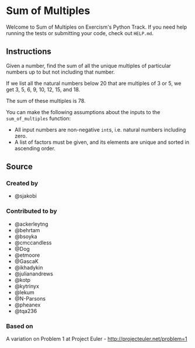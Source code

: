 # Sum of Multiples

Welcome to Sum of Multiples on Exercism's Python Track.
If you need help running the tests or submitting your code, check out `HELP.md`.

## Instructions

Given a number, find the sum of all the unique multiples of particular numbers up to
but not including that number.

If we list all the natural numbers below 20 that are multiples of 3 or 5,
we get 3, 5, 6, 9, 10, 12, 15, and 18.

The sum of these multiples is 78.

You can make the following assumptions about the inputs to the
`sum_of_multiples` function:
* All input numbers are non-negative `int`s, i.e. natural numbers
including zero.
* A list of factors must be given, and its elements are unique
and sorted in ascending order.

## Source

### Created by

- @sjakobi

### Contributed to by

- @ackerleytng
- @behrtam
- @bsoyka
- @cmccandless
- @Dog
- @etmoore
- @GascaK
- @ikhadykin
- @julianandrews
- @kotp
- @kytrinyx
- @lekum
- @N-Parsons
- @pheanex
- @tqa236

### Based on

A variation on Problem 1 at Project Euler - http://projecteuler.net/problem=1
